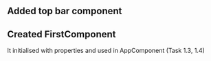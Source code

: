 ## Added top bar component
## Created FirstComponent 
It initialised with properties and used in AppComponent (Task 1.3, 1.4)
